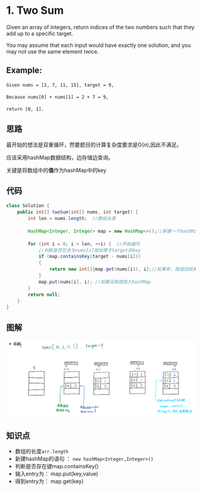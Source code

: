 # 1. Two Sum

Given an array of integers, return indices of the two numbers such that they add up to a specific target.

You may assume that each input would have exactly one solution, and you may not use the same element twice.

## Example:

```
Given nums = [2, 7, 11, 15], target = 9,

Because nums[0] + nums[1] = 2 + 7 = 9,

return [0, 1].
```

## 思路

最开始的想法是双重循环，然要题目的计算复杂度要求是O($n$),因此不满足。

应该采用hashMap数据结构，边存储边查询。

关键是将数组中的**值**作为hashMap中的key

## 代码

```java
class Solution {
    public int[] twoSum(int[] nums, int target) {
        int len = nums.length;  //数组长度
        
        HashMap<Integer, Integer> map = new HashMap<>();//新建一个hashMap
        
        for (int i = 0; i < len; ++i) {  //开始遍历
            //判断是否包含与nums[i]相加等于target的key
            if (map.containsKey(target - nums[i]))                 
            {                
                return new int[]{map.get(nums[i]), i};//如果有，就返回结果
            }
            map.put(nums[i], i); //如果没有就放入hashMap
        }
        return null;
    }
}
```

## 图解

![图解](hashMap.png)

## 知识点

* 数组的长度`arr.length`
* 新建hashMap的语句 ： `new hashMap<Integer,Integer>()`
* 判断是否存在键map.containsKey()
* 输入entry为： map.put(key,value)
* 得到entry为： map.get(key)
